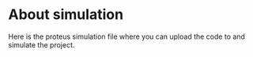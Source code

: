 # About simulation 
Here is the proteus simulation file where you can upload the code to and simulate the project.
